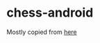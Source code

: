 # chess-android
Mostly copied from <a href="https://github.com/Zydson123/chess-javaFX?fbclid=IwAR3WPzPUPVVsiZSSACWkJOXs_NWAymf8QY0mqEEVcHwGioYoXRU6qw9nWFU">here</a>
